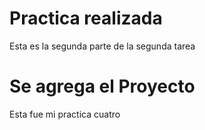 # Practica realizada
Esta es la segunda parte de la segunda tarea

# Se agrega el Proyecto
Esta fue mi practica cuatro
